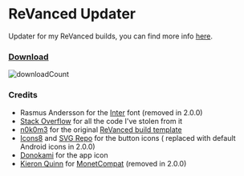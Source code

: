 # ReVanced Updater
Updater for my ReVanced builds, you can find more info [here](https://github.com/LeddaZ/revanced-repo).

### [Download](https://github.com/LeddaZ/ReVancedUpdater/releases/latest)

![downloadCount](https://img.shields.io/github/downloads/LeddaZ/ReVancedUpdater/total?color=blue&label=Downloads)

### Credits
- Rasmus Andersson for the [Inter](https://fonts.google.com/specimen/Inter) font (removed in 2.0.0)
- [Stack Overflow](https://stackoverflow.com/) for all the code I've stolen from it
- [n0k0m3](https://github.com/n0k0m3) for the
  original [ReVanced build template](https://github.com/n0k0m3/revanced-build-template)
- [Icons8](https://icons8.it/) and [SVG Repo](https://www.svgrepo.com/) for the button icons (
  replaced with default Android icons in 2.0.0)
- [Donokami](https://github.com/Donokami) for the app icon
- [Kieron Quinn](https://github.com/KieronQuinn)
  for [MonetCompat](https://github.com/KieronQuinn/MonetCompat) (removed in 2.0.0)
